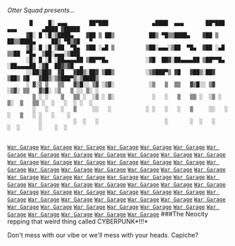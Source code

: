 *Otter Squad presents...*

```
       █     █░ ▄▄▄       ██▀███              ▄████  ▄▄▄       ██▀███   ▄▄▄        ▄████ ▓█████ 
      ▓█░ █ ░█░▒████▄    ▓██ ▒ ██▒           ██▒ ▀█▒▒████▄    ▓██ ▒ ██▒▒████▄     ██▒ ▀█▒▓█   ▀ 
      ▒█░ █ ░█ ▒██  ▀█▄  ▓██ ░▄█ ▒          ▒██░▄▄▄░▒██  ▀█▄  ▓██ ░▄█ ▒▒██  ▀█▄  ▒██░▄▄▄░▒███   
      ░█░ █ ░█ ░██▄▄▄▄██ ▒██▀▀█▄            ░▓█  ██▓░██▄▄▄▄██ ▒██▀▀█▄  ░██▄▄▄▄██ ░▓█  ██▓▒▓█  ▄ 
      ░░██▒██▓  ▓█   ▓██▒░██▓ ▒██▒          ░▒▓███▀▒ ▓█   ▓██▒░██▓ ▒██▒ ▓█   ▓██▒░▒▓███▀▒░▒████▒
      ░ ▓░▒ ▒   ▒▒   ▓▒█░░ ▒▓ ░▒▓░           ░▒   ▒  ▒▒   ▓▒█░░ ▒▓ ░▒▓░ ▒▒   ▓▒█░ ░▒   ▒ ░░ ▒░ ░
        ▒ ░ ░    ▒   ▒▒ ░  ░▒ ░ ▒░            ░   ░   ▒   ▒▒ ░  ░▒ ░ ▒░  ▒   ▒▒ ░  ░   ░  ░ ░  ░
        ░   ░    ░   ▒     ░░   ░           ░ ░   ░   ░   ▒     ░░   ░   ░   ▒   ░ ░   ░    ░   
          ░          ░  ░   ░                     ░       ░  ░   ░           ░  ░      ░    ░  ░
                                                                                                
```

[`War Garage`](http://wargarage.neocities.org/) [`War Garage`](http://wargarage.neocities.org/) [`War Garage`](http://wargarage.neocities.org/) [`War Garage`](http://wargarage.neocities.org/) [`War Garage`](http://wargarage.neocities.org/) [`War Garage`](http://wargarage.neocities.org/) [`War Garage`](http://wargarage.neocities.org/) [`War Garage`](http://wargarage.neocities.org/) [`War Garage`](http://wargarage.neocities.org/) [`War Garage`](http://wargarage.neocities.org/) [`War Garage`](http://wargarage.neocities.org/) [`War Garage`](http://wargarage.neocities.org/) [`War Garage`](http://wargarage.neocities.org/) [`War Garage`](http://wargarage.neocities.org/) [`War Garage`](http://wargarage.neocities.org/) [`War Garage`](http://wargarage.neocities.org/) [`War Garage`](http://wargarage.neocities.org/) [`War Garage`](http://wargarage.neocities.org/) [`War Garage`](http://wargarage.neocities.org/) [`War Garage`](http://wargarage.neocities.org/) [`War Garage`](http://wargarage.neocities.org/) [`War Garage`](http://wargarage.neocities.org/) [`War Garage`](http://wargarage.neocities.org/) [`War Garage`](http://wargarage.neocities.org/) [`War Garage`](http://wargarage.neocities.org/) [`War Garage`](http://wargarage.neocities.org/) [`War Garage`](http://wargarage.neocities.org/) [`War Garage`](http://wargarage.neocities.org/) [`War Garage`](http://wargarage.neocities.org/) [`War Garage`](http://wargarage.neocities.org/) [`War Garage`](http://wargarage.neocities.org/) [`War Garage`](http://wargarage.neocities.org/) [`War Garage`](http://wargarage.neocities.org/) [`War Garage`](http://wargarage.neocities.org/) [`War Garage`](http://wargarage.neocities.org/) [`War Garage`](http://wargarage.neocities.org/) [`War Garage`](http://wargarage.neocities.org/) [`War Garage`](http://wargarage.neocities.org/) [`War Garage`](http://wargarage.neocities.org/) [`War Garage`](http://wargarage.neocities.org/) [`War Garage`](http://wargarage.neocities.org/) [`War Garage`](http://wargarage.neocities.org/) [`War Garage`](http://wargarage.neocities.org/) [`War Garage`](http://wargarage.neocities.org/) [`War Garage`](http://wargarage.neocities.org/) [`War Garage`](http://wargarage.neocities.org/) [`War Garage`](http://wargarage.neocities.org/) [`War Garage`](http://wargarage.neocities.org/) [`War Garage`](http://wargarage.neocities.org/) [`War Garage`](http://wargarage.neocities.org/) [`War Garage`](http://wargarage.neocities.org/) [`War Garage`](http://wargarage.neocities.org/) [`War Garage`](http://wargarage.neocities.org/) [`War Garage`](http://wargarage.neocities.org/) [`War Garage`](http://wargarage.neocities.org/) [`War Garage`](http://wargarage.neocities.org/) [`War Garage`](http://wargarage.neocities.org/) [`War Garage`](http://wargarage.neocities.org/) [`War Garage`](http://wargarage.neocities.org/) [`War Garage`](http://wargarage.neocities.org/) [`War Garage`](http://wargarage.neocities.org/) [`War Garage`](http://wargarage.neocities.org/) [`War Garage`](http://wargarage.neocities.org/) 
###The Neocity repping that weird thing called CYBERPUNK*!!!*

Don't mess with our vibe or we'll mess with your heads. Capiche?
